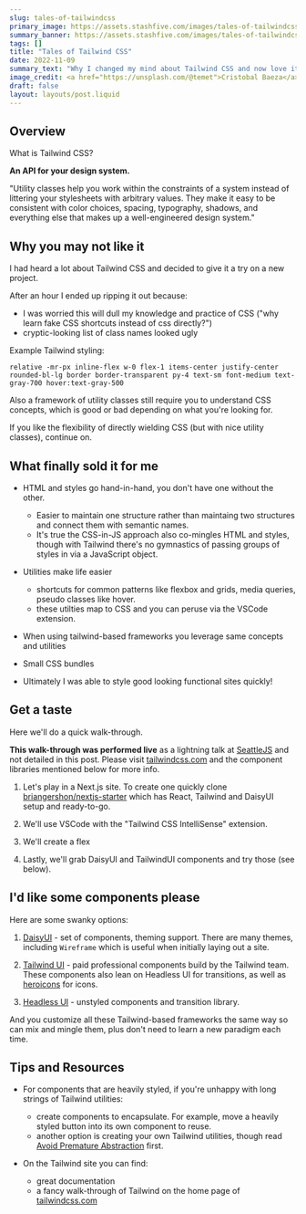 ```yaml
---
slug: tales-of-tailwindcss
primary_image: https://assets.stashfive.com/images/tales-of-tailwindcss/full.jpeg
summary_banner: https://assets.stashfive.com/images/tales-of-tailwindcss/slice.jpeg
tags: []
title: "Tales of Tailwind CSS"
date: 2022-11-09
summary_text: "Why I changed my mind about Tailwind CSS and now love it for styling web apps. Plus introduction to component frameworks like DaisyUI and Tailwind UI."
image_credit: <a href="https://unsplash.com/@temet">Cristobal Baeza</a>
draft: false
layout: layouts/post.liquid
---
```


## Overview

What is Tailwind CSS?

**An API for your design system.**

"Utility classes help you work within the constraints of a system instead of littering your stylesheets with arbitrary values. They make it easy to be consistent with color choices, spacing, typography, shadows, and everything else that makes up a well-engineered design system."

## Why you may not like it

I had heard a lot about Tailwind CSS and decided to give it a try on a new project.

After an hour I ended up ripping it out because:

- I was worried this will dull my knowledge and practice of CSS ("why learn fake CSS shortcuts instead of css directly?")
- cryptic-looking list of class names looked ugly

Example Tailwind styling:

```
relative -mr-px inline-flex w-0 flex-1 items-center justify-center rounded-bl-lg border border-transparent py-4 text-sm font-medium text-gray-700 hover:text-gray-500
```

Also a framework of utility classes still require you to understand CSS concepts, which is good or bad depending on what you're looking for.

If you like the flexibility of directly wielding CSS (but with nice utility classes), continue on.

## What finally sold it for me

- HTML and styles go hand-in-hand, you don't have one without the other.
  - Easier to maintain one structure rather than maintaing two structures and connect them with semantic names.
  - It's true the CSS-in-JS approach also co-mingles HTML and styles, though with Tailwind there's no gymnastics of passing groups of styles in via a JavaScript object.

- Utilities make life easier
  - shortcuts for common patterns like flexbox and grids, media queries, pseudo classes like hover.
  - these utilties map to CSS and you can peruse via the VSCode extension.

- When using tailwind-based frameworks you leverage same concepts and utilities

- Small CSS bundles

- Ultimately I was able to style good looking functional sites quickly!

## Get a taste

Here we'll do a quick walk-through.

**This walk-through was performed live** as a lightning talk at [SeattleJS](https://seattlejs.com/) and not detailed in this post. Please visit [tailwindcss.com](https://tailwindcss.com/) and the component libraries mentioned below for more info.

1. Let's play in a Next.js site. To create one quickly clone [briangershon/nextjs-starter](https://github.com/briangershon/nextjs-starter) which has React, Tailwind and DaisyUI setup and ready-to-go.

2. We'll use VSCode with the "Tailwind CSS IntelliSense" extension.

3. We'll create a flex
4. Lastly, we'll grab DaisyUI and TailwindUI components and try those (see below).

## I'd like some components please

Here are some swanky options:

1. [DaisyUI](https://daisyui.com/) - set of components, theming support. There are many themes, including `Wireframe` which is useful when initially laying out a site.

2. [Tailwind UI](https://tailwindui.com/) - paid professional components build by the Tailwind team. These components also lean on Headless UI for transitions, as well as [heroicons](https://heroicons.com/) for icons.

3. [Headless UI](https://headlessui.com/) - unstyled components and transition library.

And you customize all these Tailwind-based frameworks the same way so can mix and mingle them, plus don't need to learn a new paradigm each time.

## Tips and Resources

- For components that are heavily styled, if you're unhappy with long strings of Tailwind utilities:
  - create components to encapsulate. For example, move a heavily styled button into its own component to reuse.
  - another option is creating your own Tailwind utilities, though read [Avoid Premature Abstraction](https://tailwindcss.com/docs/reusing-styles#avoiding-premature-abstraction) first.

- On the Tailwind site you can find:
  - great documentation
  - a fancy walk-through of Tailwind on the home page of [tailwindcss.com](https://tailwindcss.com/)
